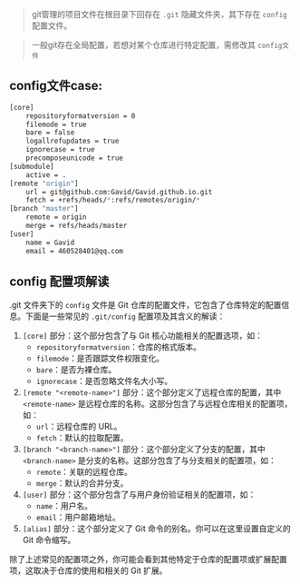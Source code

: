 > git管理的项目文件在根目录下回存在 `.git` 隐藏文件夹，其下存在 `config` 配置文件。

> 一般git存在全局配置，若想对某个仓库进行特定配置，需修改其 `config文件`

## config文件case:

```bash
[core]
	repositoryformatversion = 0
	filemode = true
	bare = false
	logallrefupdates = true
	ignorecase = true
	precomposeunicode = true
[submodule]
	active = .
[remote "origin"]
	url = git@github.com:Gavid/Gavid.github.io.git
	fetch = +refs/heads/*:refs/remotes/origin/*
[branch "master"]
	remote = origin
	merge = refs/heads/master
[user]
	name = Gavid
	email = 460528401@qq.com
```

## config 配置项解读

.git 文件夹下的 `config` 文件是 Git 仓库的配置文件，它包含了仓库特定的配置信息。下面是一些常见的 `.git/config` 配置项及其含义的解读：

1. `[core]` 部分：这个部分包含了与 Git 核心功能相关的配置选项，如：
   - `repositoryformatversion`：仓库的格式版本。
   - `filemode`：是否跟踪文件权限变化。
   - `bare`：是否为裸仓库。
   - `ignorecase`：是否忽略文件名大小写。
2. `[remote "<remote-name>"]` 部分：这个部分定义了远程仓库的配置，其中 `<remote-name>` 是远程仓库的名称。这部分包含了与远程仓库相关的配置项，如：
   - `url`：远程仓库的 URL。
   - `fetch`：默认的拉取配置。
3. `[branch "<branch-name>"]` 部分：这个部分定义了分支的配置，其中 `<branch-name>` 是分支的名称。这部分包含了与分支相关的配置项，如：
   - `remote`：关联的远程仓库。
   - `merge`：默认的合并分支。
4. `[user]` 部分：这个部分包含了与用户身份验证相关的配置项，如：
   - `name`：用户名。
   - `email`：用户邮箱地址。
5. `[alias]` 部分：这个部分定义了 Git 命令的别名。你可以在这里设置自定义的 Git 命令缩写。

除了上述常见的配置项之外，你可能会看到其他特定于仓库的配置项或扩展配置项，这取决于仓库的使用和相关的 Git 扩展。

